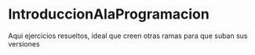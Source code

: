# IntroduccionAlaProgramacion
Aqui ejercicios resueltos, ideal que creen otras ramas para que suban sus versiones 
